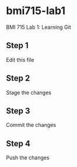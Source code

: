 # bmi715-lab1
BMI 715 Lab 1: Learning Git

## Step 1
Edit this file

## Step 2
Stage the changes

## Step 3
Commit the changes

## Step 4
Push the changes